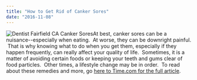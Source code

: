 ```yaml
---
title: "How to Get Rid of Canker Sores"
date: "2016-11-08"
---
```


![Dentist Fairfield CA Canker Sores](/images/dentist-fairfield-ca-canker-sores-240x300.jpeg)At best, canker sores can be a nuisance--especially when eating.  At worse, they can be downright painful.  That is why knowing what to do when you get them, especially if they happen frequently, can really affect your quality of life.  Sometimes, it is a matter of avoiding certain foods or keeping your teeth and gums clear of food particles.  Other times, a lifestyle change may be in order.  To read about these remedies and more, go [here to Time.com for the full article](http://time.com/4561282/canker-sore-prevention/).
